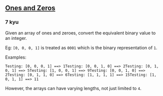 <h2><a href=https://www.codewars.com/kata/578553c3a1b8d5c40300037c/train/java/67fa52d94e577cd27818b197 target="_blank">Ones and Zeros</a></h2><h3>7 kyu</h3><p>Given an array of ones and zeroes, convert the equivalent binary value to an integer.</p><p>Eg: <code>[0, 0, 0, 1]</code> is treated as <code>0001</code> which is the binary representation of <code>1</code>.</p><p>Examples:</p><pre><code>Testing: [0, 0, 0, 1] ==&gt; 1Testing: [0, 0, 1, 0] ==&gt; 2Testing: [0, 1, 0, 1] ==&gt; 5Testing: [1, 0, 0, 1] ==&gt; 9Testing: [0, 0, 1, 0] ==&gt; 2Testing: [0, 1, 1, 0] ==&gt; 6Testing: [1, 1, 1, 1] ==&gt; 15Testing: [1, 0, 1, 1] ==&gt; 11</code></pre><p>However, the arrays can have varying lengths, not just limited to <code>4</code>.</p>